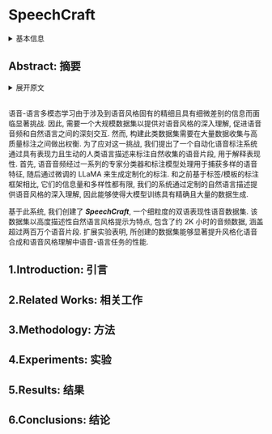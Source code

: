 # SpeechCraft

<details>
<summary>基本信息</summary>

- 标题: SpeechCraft: A Fine-grained Expressive Speech Dataset with Natural Language Description
- 作者:
  - 01 [Zeyu Jin](../Authors/Zeyu_Jin.md)
  - 02 [Jia Jia](../Authors/Jia_Jia_(贾珈).md)
  - 03 [Qixin Wang](../Authors/Qixin_Wang.md)
  - 04 [Kehan Li](../Authors/Kehan_Li.md)
  - 05 [Shuoyi Zhou](../Authors/Shuoyi_Zhou.md)
  - 06 [Songtao Zhou](../Authors/Songtao_Zhou.md)
  - 07 [Xiaoyu Qin](../Authors/Xiaoyu_Qin.md)
  - 08 [Zhiyong Wu](../Authors/Zhiyong_Wu_(吴志勇).md)
- 机构:
  - [清华大学](../Institutions/CHN-THU_清华大学.md)
- 时间:
  - 预印时间: 2024.08.24 ArXiv v1
  - 更新笔记: 2024.08.28
- 发表:
  - [ACM Multimedia 2024](../Publications/ACM_Multimedia.md)
- 链接:
  - [ArXiv](https://arxiv.org/abs/2408.13608)
  - [DOI](https://doi.org/10.1145/3664647.3681674)
  - [Github](https://github.com/thuhcsi/SpeechCraft)
  <!-- - [Demo]() -->
  - [Scholar](https://scholar.google.com/scholar?cluster=)
- 标签:
  - ?
- 页数: 12
- 引用: 52
- 被引: ?
- 数据:
  - ?
- 对比:
  - ?
- 复现:
  - ?

</details>

## Abstract: 摘要

<details>
<summary>展开原文</summary>

> Speech-language multi-modal learning presents a significant challenge due to the fine nuanced information inherent in speech styles. 
> Therefore, a large-scale dataset providing elaborate comprehension of speech style is urgently needed to facilitate insightful interplay between speech audio and natural language. 
> However, constructing such datasets presents a major trade-off between large-scale data collection and high-quality annotation. 
> To tackle this challenge, we propose an automatic speech annotation system for expressiveness interpretation that annotates in-the-wild speech clips with expressive and vivid human language descriptions.
> Initially, speech audios are processed by a series of expert classifiers and captioning models to capture diverse speech characteristics, followed by a fine-tuned LLaMA for customized annotation generation. 
> Unlike previous tag/templet-based annotation frameworks with limited information and diversity, our system provides in-depth understandings of speech style through tailored natural language descriptions, thereby enabling accurate and voluminous data generation for large model training. 
> With this system, we create ***SpeechCraft***, a fine-grained bilingual expressive speech dataset. 
> It is distinguished by highly descriptive natural language style prompts, containing approximately 2,000 hours of audio data and encompassing over two million speech clips. 
> Extensive experiments demonstrate that the proposed dataset significantly boosts speech-language task performance in stylist speech synthesis and speech style understanding.

</details>
<br>

语音-语言多模态学习由于涉及到语音风格固有的精细且具有细微差别的信息而面临显著挑战.
因此, 需要一个大规模数据集以提供对语音风格的深入理解, 促进语音音频和自然语言之间的深刻交互.
然而, 构建此类数据集需要在大量数据收集与高质量标注之间做出权衡.
为了应对这一挑战, 我们提出了一个自动化语音标注系统通过具有表现力且生动的人类语言描述来标注自然收集的语音片段, 用于解释表现性.
首先, 语音音频经过一系列的专家分类器和标注模型处理用于捕获多样的语音特征, 随后通过微调的 LLaMA 来生成定制化的标注.
和之前基于标签/模板的标注框架相比, 它们的信息量和多样性都有限, 我们的系统通过定制的自然语言描述提供语音风格的深入理解, 因此能够使得大模型训练具有精确且大量的数据生成.

基于此系统, 我们创建了 ***SpeechCraft***, 一个细粒度的双语表现性语音数据集.
该数据集以高度描述性自然语言风格提示为特点, 包含了约 2K 小时的音频数据, 涵盖超过两百万个语音片段.
扩展实验表明, 所创建的数据集能够显著提升风格化语音合成和语音风格理解中语音-语言任务的性能.

## 1.Introduction: 引言

## 2.Related Works: 相关工作

## 3.Methodology: 方法

## 4.Experiments: 实验

## 5.Results: 结果

## 6.Conclusions: 结论
